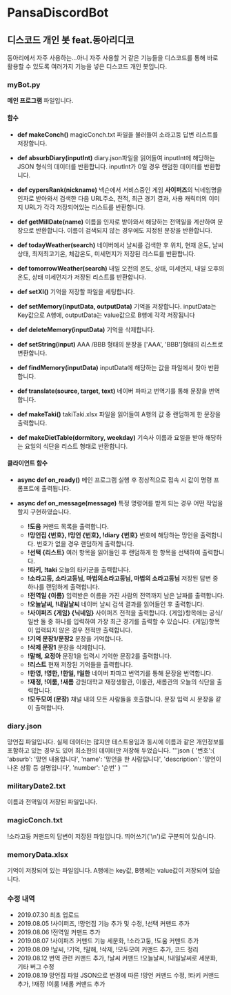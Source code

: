 # PansaDiscordBot

## 디스코드 개인 봇 feat.동아리디코

동아리에서 자주 사용하는...아니 자주 사용할 거 같은 기능들을 디스코드를 통해 바로 활용할 수 있도록 
여러가지 기능을 넣은 디스코드 개인 봇입니다.

### myBot.py

**메인 프로그램** 파일입니다.

#### 함수

- **def makeConch()**
magicConch.txt 파일을 불러들여 소라고둥 답변 리스트를 저장합니다.

- **def absurbDiary(inputInt)**
diary.json파일을 읽어들여 inputInt에 해당하는 JSON 형식의 데이터를 반환합니다.
inputInt가 0일 경우 랜덤한 데이터를 반환합니다.

- **def cypersRank(nickname)**
넥슨에서 서비스중인 게임 **사이퍼즈**의 닉네임명을 인자로 받아와서 검색한 다음 
URL주소, 전적, 최근 경기 결과, 사용 캐릭터의 이미지 URL가 각각 저장되어있는 리스트를 반환합니다.

- **def getMillDate(name)**
이름을 인자로 받아와서 해당하는 전역일을 계산하여 문장으로 반환합니다.
이름이 검색되지 않는 경우에도 지정된 문장을 반환합니다.

- **def todayWeather(search)**
네이버에서 날씨를 검색한 후 위치, 현재 온도, 날씨 상태, 최저최고기온, 체감온도, 미세먼지가 저장된 리스트를 반환합니다.

- **def tomorrowWeather(search)**
내일 오전의 온도, 상태, 미세먼지, 내일 오후의 온도, 상태 미세먼지가 저장된 리스트를 반환합니다.

- **def setXl()**
기억을 저장할 파일을 세팅합니다.

- **def setMemory(inputData, outputData)**
기억을 저장합니다. inputData는 Key값으로 A행에, outputData는 value값으로 B행에 각각 저장됩니다

- **def deleteMemory(inputData)**
기억을 삭제합니다.

- **def setString(input)**
AAA /BBB 형태의 문장을 ['AAA', 'BBB']형태의 리스트로 변환합니다.

- **def findMemory(inputData)**
inputData에 해당하는 값을 파일에서 찾아 반환합니다.

- **def translate(source, target, text)**
네이버 파파고 번역기를 통해 문장을 번역합니다.

- **def makeTaki()**
takiTaki.xlsx 파일을 읽어들여 A행의 값 중 랜덤하게 한 문장을 출력합니다.

- **def makeDietTable(dormitory, weekday)**
기숙사 이름과 요일을 받아 해당하는 요일의 식단을 리스트 형태로 반환합니다.

#### 클라이언트 함수

- **async def on_ready()**
메인 프로그램 실행 후 정상적으로 접속 시 값이 명령 프롬프트에 출력됩니다.

- **async def on_message(message)**
특정 명령어를 받게 되는 경우 어떤 작업을 할지 구현하였습니다.

  - **!도움** 커맨드 목록을 출력합니다.
  - **!망언집 {번호}, !망언 {번호}, !diary {번호}** 번호에 해당하는 망언을 출력합니다. 번호가 없을 경우 랜덤하게 출력합니다.
  - **!선택 {리스트}** 여러 항목을 읽어들인 후 랜덤하게 한 항목을 선택하여 출력합니다.
  - **!타키, !taki** 오늘의 타키군을 출력합니다.
  - **!소라고둥, 소라고둥님, 마법의소라고둥님, 마법의 소라고둥님** 저장된 답변 중 하나를 랜덤하게 출력합니다.
  - **!전역일 {이름}** 입력받은 이름을 가진 사람의 전역까지 남은 날짜를 출력합니다.
  - **!오늘날씨, !내일날씨** 네이버 날씨 검색 결과를 읽어들인 후 출력합니다.
  - **!사이퍼즈 {게임} {닉네임}** 사이퍼즈 전적을 출력합니다. {게임}항목에는 공식/일반 둘 중 하나를 입력하여 가장 최근 경기를 출력할 수 있습니다. {게임}항목이 입력되지 않은 경우 전적만 출력합니다.
  - **!기억 문장1/문장2** 문장을 기억합니다.
  - **!삭제 문장1** 문장을 삭제합니다.
  - **!말해, 요정아** 문장1을 입력시 기억한 문장2를 출력합니다.
  - **!리스트** 현재 저장된 기억들을 출력합니다.
  - **!한영, !영한, !한일, !일한** 네이버 파파고 번역기를 통해 문장을 번역합니다.
  - **!재정, !이룸, !새롬** 강원대학교 재정생활관, 이룸관, 새롬관의 오늘의 식단을 출력합니다.
  - **!모두모여 (문장)** 채널 내의 모든 사람들을 호출합니다. 문장 입력 시 문장을 같이 출력합니다.

### diary.json
 
망언집 파일입니다. 실제 데이터는 많지만 테스트용임과 동시에 이름과 같은 개인정보를 포함하고 있는 경우도 있어
최소한의 데이터만 저장해 두었습니다.
'''json
{
  '번호':{
    'absurb': '망언 내용입니다',
    'name': '망언을 한 사람입니다',
    'description': '망언이 나온 상황 등 설명입니다',
    'number': '순번'
}
'''

### militaryDate2.txt

이름과 전역일이 저장된 파일입니다.

### magicConch.txt

!소라고둥 커맨드의 답변이 저장된 파일입니다. 띄어쓰기('\n')로 구분되어 있습니다.

### memoryData.xlsx

기억이 저장되어 있는 파일입니다. A행에는 key값, B행에는 value값이 저장되어 있습니다.

### 수정 내역
- 2019.07.30 최초 업로드
- 2019.08.05 !사이퍼즈, !망언집 기능 추가 및 수정, !선택 커맨드 추가
- 2019.08.06 !전역일 커맨드 추가
- 2019.08.07 !사이퍼즈 커맨드 기능 세분화, !소라고둥, !도움 커맨드 추가
- 2019.08.09 !날씨, !기억, !말해, !삭제, !모두모여 커맨드 추가, 코드 정리
- 2019.08.12 번역 관련 커맨드 추가, !날씨 커맨드 !오늘날씨, !내일날씨로 세분화, 기타 버그 수정 
- 2019.08.19 망언집 파일 JSON으로 변경에 따른 !망언 커맨드 수정, !타키 커맨드 추가, !재정 !이룸 !새롬 커맨드 추가 
